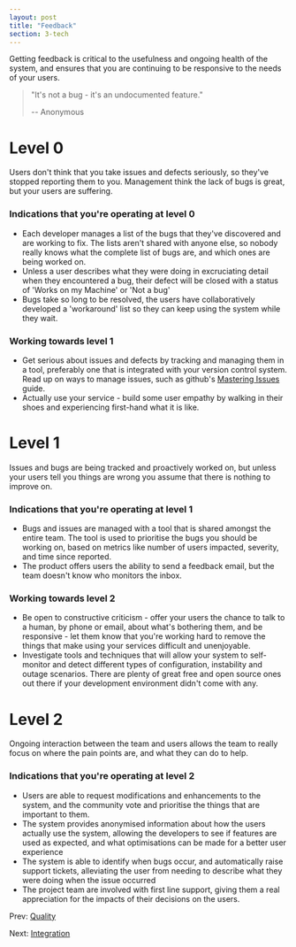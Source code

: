 ```yaml
---
layout: post
title: "Feedback"
section: 3-tech
---
```


Getting feedback is critical to the usefulness and ongoing health of the system, and ensures that you are continuing to be responsive to the needs of your users.


>"It's not a bug - it's an undocumented feature."
>
>-- Anonymous

# Level 0

Users don't think that you take issues and defects seriously, so they've stopped reporting them to you. Management think the lack of bugs is great, but your users are suffering.

### Indications that you're operating at level 0

- Each developer manages a list of the bugs that they've discovered and are working to fix. The lists aren't shared with anyone else, so nobody really knows what the complete list of bugs are, and which ones are being worked on.
- Unless a user describes what they were doing in excruciating detail when they encountered a bug, their defect will be closed with a status of 'Works on my Machine' or 'Not a bug'
- Bugs take so long to be resolved, the users have collaboratively developed a 'workaround' list so they can keep using the system while they wait.


### Working towards level 1
 - Get serious about issues and defects by tracking and managing them in a tool, preferably one that is integrated with your version control system. Read up on ways to manage issues, such as github's [Mastering Issues](https://guides.github.com/features/issues/) guide.
 - Actually use your service - build some user empathy by walking in their shoes and experiencing first-hand what it is like.


# Level 1

Issues and bugs are being tracked and proactively worked on, but unless your users tell you things are wrong you assume that there is nothing to improve on.

### Indications that you're operating at level 1

- Bugs and issues are managed with a tool that is shared amongst the entire team. The tool is used to prioritise the bugs you should be working on, based on metrics like number of users impacted, severity, and time since reported.
- The product offers users the ability to send a feedback email, but the team doesn't know who monitors the inbox.

### Working towards level 2
- Be open to constructive criticism - offer your users the chance to talk to a human, by phone or email, about what's bothering them, and be responsive - let them know that you're working hard to remove the things that make using your services difficult and unenjoyable.
- Investigate tools and techniques that will allow your system to self-monitor and detect different types of configuration, instability and outage scenarios. There are plenty of great free and open source ones out there if your development environment didn't come with any.

# Level 2

Ongoing interaction between the team and users allows the team to really focus on where the pain points are, and what they can do to help.

### Indications that you're operating at level 2

- Users are able to request modifications and enhancements to the system, and the community vote and prioritise the things that are important to them.
- The system provides anonymised information about how the users actually use the system, allowing the developers to see if features are used as expected, and what optimisations can be made for a better user experience
- The system is able to identify when bugs occur, and automatically raise support tickets, alleviating the user from needing to describe what they were doing when the issue occurred
- The project team are involved with first line support, giving them a real appreciation for the impacts of their decisions on the users.



Prev: [Quality](/capability/3-4-quality) 

Next: [Integration](/capability/3-6-integration) 
